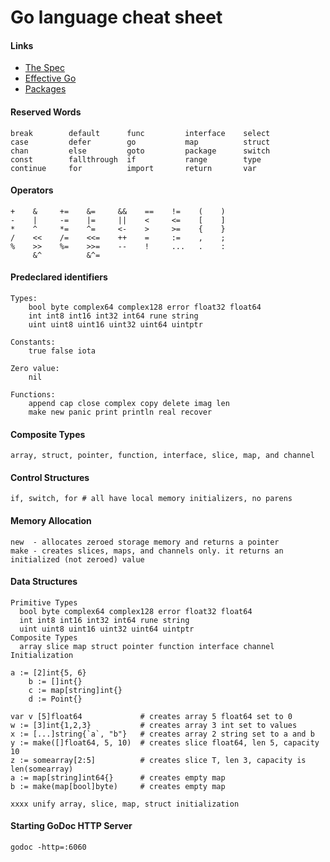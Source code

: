 # Go language cheat sheet

#### Links
- [The Spec](http://golang.org/ref/spec)
- [Effective Go](http://golang.org/doc/effective_go.html)
- [Packages](http://golang.org/pkg/)

#### Reserved Words
```
break        default      func         interface    select
case         defer        go           map          struct
chan         else         goto         package      switch
const        fallthrough  if           range        type
continue     for          import       return       var
```

#### Operators
```
+    &     +=    &=     &&    ==    !=    (    )
-    |     -=    |=     ||    <     <=    [    ]
*    ^     *=    ^=     <-    >     >=    {    }
/    <<    /=    <<=    ++    =     :=    ,    ;
%    >>    %=    >>=    --    !     ...   .    :
     &^          &^=
```

#### Predeclared identifiers
```
Types:
	bool byte complex64 complex128 error float32 float64
	int int8 int16 int32 int64 rune string
	uint uint8 uint16 uint32 uint64 uintptr

Constants:
	true false iota

Zero value:
	nil

Functions:
	append cap close complex copy delete imag len
	make new panic print println real recover
```

#### Composite Types
```
array, struct, pointer, function, interface, slice, map, and channel
```

#### Control Structures
```
if, switch, for # all have local memory initializers, no parens
```

#### Memory Allocation
```
new  - allocates zeroed storage memory and returns a pointer
make - creates slices, maps, and channels only. it returns an initialized (not zeroed) value
```

#### Data Structures
```
Primitive Types
  bool byte complex64 complex128 error float32 float64
  int int8 int16 int32 int64 rune string
  uint uint8 uint16 uint32 uint64 uintptr
Composite Types
  array slice map struct pointer function interface channel
Initialization

a := [2]int{5, 6}
	b := []int{}
	c := map[string]int{}
	d := Point{}

var v [5]float64             # creates array 5 float64 set to 0
w := [3]int{1,2,3}           # creates array 3 int set to values
x := [...]string{`a`, "b"}   # creates array 2 string set to a and b
y := make([]float64, 5, 10)  # creates slice float64, len 5, capacity 10
z := somearray[2:5]          # creates slice T, len 3, capacity is len(somearray)
a := map[string]int64{}      # creates empty map
b := make(map[bool]byte)     # creates empty map

xxxx unify array, slice, map, struct initialization

```

#### Starting GoDoc HTTP Server
```
godoc -http=:6060
```
